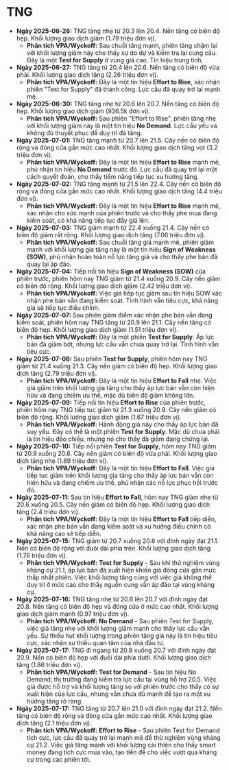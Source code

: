 # TNG

- **Ngày 2025-06-26:** TNG tăng nhẹ từ 20.3 lên 20.4. Nến tăng có biên độ hẹp. Khối lượng giao dịch giảm (1.79 triệu đơn vị).
    - **Phân tích VPA/Wyckoff:** Sau chuỗi tăng mạnh, phiên tăng chậm lại với khối lượng giảm này cho thấy sự do dự và kiểm tra lại cung cầu. Đây là một **Test for Supply** ở vùng giá cao. Tín hiệu trung tính.
- **Ngày 2025-06-27:** TNG tăng từ 20.4 lên 20.6. Nến tăng có biên độ vừa phải. Khối lượng giao dịch tăng (2.26 triệu đơn vị).
    - **Phân tích VPA/Wyckoff:** Đây là một tín hiệu **Effort to Rise**, xác nhận phiên "Test for Supply" đã thành công. Lực cầu đã quay trở lại mạnh mẽ.
- **Ngày 2025-06-30:** TNG tăng nhẹ từ 20.6 lên 20.7. Nến tăng có biên độ hẹp. Khối lượng giao dịch giảm (936.5k đơn vị).
    - **Phân tích VPA/Wyckoff:** Sau phiên "Effort to Rise", phiên tăng nhẹ với khối lượng giảm này là một tín hiệu **No Demand**. Lực cầu yếu và không đủ thuyết phục để duy trì đà tăng.
- **Ngày 2025-07-01:** TNG tăng mạnh từ 20.7 lên 21.5. Cây nến có biên độ rộng và đóng cửa gần mức cao nhất. Khối lượng giao dịch tăng vọt (3.2 triệu đơn vị).
    - **Phân tích VPA/Wyckoff:** Đây là một tín hiệu **Effort to Rise** mạnh mẽ, phủ nhận tín hiệu **No Demand** trước đó. Lực cầu đã quay trở lại một cách quyết đoán, cho thấy tiềm năng tiếp tục xu hướng tăng.
- **Ngày 2025-07-02:** TNG tăng mạnh từ 21.5 lên 22.4. Cây nến có biên độ rộng và đóng cửa gần mức cao nhất. Khối lượng giao dịch tăng (4.4 triệu đơn vị).
    - **Phân tích VPA/Wyckoff:** Đây là một tín hiệu **Effort to Rise** mạnh mẽ, xác nhận cho sức mạnh của phiên trước và cho thấy phe mua đang kiểm soát, có khả năng tiếp tục đẩy giá lên.
- **Ngày 2025-07-03:** TNG giảm mạnh từ 22.4 xuống 21.4. Cây nến có biên độ giảm rất rộng. Khối lượng giao dịch tăng (7.06 triệu đơn vị).
    - **Phân tích VPA/Wyckoff:** Sau chuỗi tăng giá mạnh mẽ, phiên giảm mạnh với khối lượng gia tăng này là một tín hiệu **Sign of Weakness (SOW)**, phủ nhận hoàn toàn nỗ lực tăng giá và cho thấy phe bán đã quay lại áp đảo.
- **Ngày 2025-07-04:** Tiếp nối tín hiệu **Sign of Weakness (SOW)** của phiên trước, phiên hôm nay TNG giảm từ 21.4 xuống 20.9. Cây nến giảm có biên độ rộng. Khối lượng giao dịch giảm (2.42 triệu đơn vị).
    - **Phân tích VPA/Wyckoff:** Việc giá tiếp tục giảm sau tín hiệu SOW xác nhận phe bán vẫn đang kiểm soát. Tình hình vẫn tiêu cực, khả năng giá sẽ tiếp tục điều chỉnh.
- **Ngày 2025-07-07:** Sau phiên giảm điểm xác nhận phe bán vẫn đang kiểm soát, phiên hôm nay TNG tăng từ 20.9 lên 21.1. Cây nến tăng có biên độ hẹp. Khối lượng giao dịch giảm (1.51 triệu đơn vị).
    - **Phân tích VPA/Wyckoff:** Đây là một phiên **Test for Supply**. Áp lực bán đã giảm bớt, nhưng lực cầu vẫn chưa quay trở lại. Tình hình vẫn tiêu cực.
- **Ngày 2025-07-08:** Sau phiên **Test for Supply**, phiên hôm nay TNG giảm từ 21.4 xuống 21.3. Cây nến giảm có biên độ hẹp. Khối lượng giao dịch tăng (2.79 triệu đơn vị).
    - **Phân tích VPA/Wyckoff:** Đây là một tín hiệu **Effort to Fall** nhẹ. Việc giá giảm trên khối lượng gia tăng cho thấy áp lực bán vẫn còn hiện hữu và đang chiếm ưu thế, mặc dù biên độ giảm không lớn.
- **Ngày 2025-07-09:** Tiếp nối tín hiệu **Effort to Rise** của phiên trước, phiên hôm nay TNG tiếp tục giảm từ 21.3 xuống 20.9. Cây nến giảm có biên độ rộng. Khối lượng giao dịch giảm (1.67 triệu đơn vị).
    - **Phân tích VPA/Wyckoff:** Hành động giá này cho thấy áp lực bán đã suy yếu. Đây có thể là một phiên **Test for Supply**. Mặc dù chưa phải là tín hiệu đảo chiều, nhưng nó cho thấy đà giảm đang chững lại.
- **Ngày 2025-07-10:** Tiếp nối phiên **Test for Supply**, hôm nay TNG giảm từ 20.9 xuống 20.6. Cây nến giảm có biên độ vừa phải. Khối lượng giao dịch tăng nhẹ (1.89 triệu đơn vị).
    - **Phân tích VPA/Wyckoff:** Đây là một tín hiệu **Effort to Fall**. Việc giá tiếp tục giảm trên khối lượng gia tăng cho thấy áp lực bán vẫn còn hiện hữu và đang chiếm ưu thế, phủ nhận các nỗ lực phục hồi trước đó.
- **Ngày 2025-07-11:** Sau tín hiệu **Effort to Fall**, hôm nay TNG giảm nhẹ từ 20.6 xuống 20.5. Cây nến giảm có biên độ hẹp. Khối lượng giao dịch tăng (2.4 triệu đơn vị).
    - **Phân tích VPA/Wyckoff:** Đây là một tín hiệu **Effort to Fall** tiếp diễn, xác nhận phe bán vẫn đang kiểm soát và xu hướng điều chỉnh có khả năng cao sẽ tiếp diễn.
- **Ngày 2025-07-15:** TNG giảm từ 20.7 xuống 20.6 với đỉnh ngày đạt 21.1. Nến có biên độ rộng với đuôi dài phía trên. Khối lượng giao dịch tăng (1.76 triệu đơn vị).
    - **Phân tích VPA/Wyckoff:** **Test for Supply** - Sau khi thử nghiệm vùng kháng cự 21.1, áp lực bán đã xuất hiện khiến giá đóng cửa gần mức thấp nhất phiên. Việc khối lượng tăng cùng với việc giá không thể duy trì ở mức cao cho thấy nguồn cung vẫn áp đảo tại vùng kháng cự.
- **Ngày 2025-07-16:** TNG tăng nhẹ từ 20.6 lên 20.7 với đỉnh ngày đạt 20.8. Nến tăng có biên độ hẹp và đóng cửa ở mức cao nhất. Khối lượng giao dịch giảm mạnh (0.97 triệu đơn vị).
    - **Phân tích VPA/Wyckoff:** **No Demand** - Sau phiên Test for Supply, việc giá tăng nhẹ với khối lượng giảm mạnh cho thấy lực cầu vẫn yếu. Sự thiếu hụt khối lượng trong phiên tăng giá này là tín hiệu tiêu cực, xác nhận sự thiếu quan tâm của nhà đầu tư.
- **Ngày 2025-07-17:** TNG đi ngang từ 20.8 xuống 20.7 với đỉnh ngày đạt 20.9. Nến có biên độ hẹp với đuôi dài phía dưới. Khối lượng giao dịch tăng (1.86 triệu đơn vị).
    - **Phân tích VPA/Wyckoff:** **Test for Demand** - Sau tín hiệu No Demand, thị trường đang kiểm tra lực cầu tại vùng hỗ trợ 20.5. Việc giá được hỗ trợ và khối lượng tăng so với phiên trước cho thấy có sự xuất hiện của lực cầu, nhưng vẫn chưa đủ mạnh để tạo ra một xu hướng tăng rõ ràng.
- **Ngày 2025-07-17:** TNG tăng từ 20.7 lên 21.0 với đỉnh ngày đạt 21.2. Nến tăng có biên độ rộng và đóng cửa gần mức cao nhất. Khối lượng giao dịch tăng (2.1 triệu đơn vị).
    - **Phân tích VPA/Wyckoff:** **Effort to Rise** - Sau phiên Test for Demand tích cực, lực cầu đã quay trở lại mạnh mẽ để thử nghiệm vùng kháng cự 21.2. Việc giá tăng mạnh với khối lượng cải thiện cho thấy smart money đang tích cực mua vào, tạo tiền đề cho việc vượt qua kháng cự trong các phiên tới.


